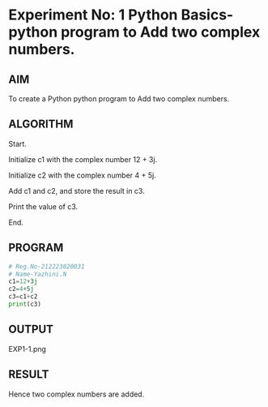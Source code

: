 # Experiment No: 1 Python Basics- python program to Add  two complex  numbers.
## AIM  
To create a Python python program to Add  two complex  numbers.

## ALGORITHM  

Start.

Initialize c1 with the complex number 12 + 3j.

Initialize c2 with the complex number 4 + 5j.

Add c1 and c2, and store the result in c3.

Print the value of c3.

End.


## PROGRAM
```python
# Reg.No-212223020031
# Name-Yazhini.N
c1=12+3j
c2=4+5j
c3=c1+c2
print(c3)
```
## OUTPUT
EXP1-1.png

## RESULT

Hence two complex numbers are added.
